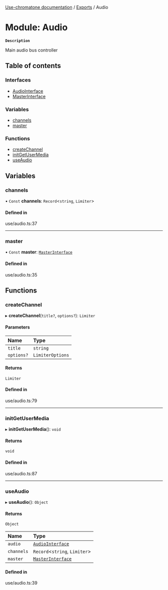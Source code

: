 [Use-chromatone documentation](../README.md) / [Exports](../modules.md) / Audio

# Module: Audio

**`Description`**

Main audio bus controller

## Table of contents

### Interfaces

- [AudioInterface](../interfaces/Audio.AudioInterface.md)
- [MasterInterface](../interfaces/Audio.MasterInterface.md)

### Variables

- [channels](Audio.md#channels)
- [master](Audio.md#master)

### Functions

- [createChannel](Audio.md#createchannel)
- [initGetUserMedia](Audio.md#initgetusermedia)
- [useAudio](Audio.md#useaudio)

## Variables

### channels

• `Const` **channels**: `Record`<`string`, `Limiter`\>

#### Defined in

use/audio.ts:37

___

### master

• `Const` **master**: [`MasterInterface`](../interfaces/Audio.MasterInterface.md)

#### Defined in

use/audio.ts:35

## Functions

### createChannel

▸ **createChannel**(`title?`, `options?`): `Limiter`

#### Parameters

| Name | Type |
| :------ | :------ |
| `title` | `string` |
| `options?` | `LimiterOptions` |

#### Returns

`Limiter`

#### Defined in

use/audio.ts:79

___

### initGetUserMedia

▸ **initGetUserMedia**(): `void`

#### Returns

`void`

#### Defined in

use/audio.ts:87

___

### useAudio

▸ **useAudio**(): `Object`

#### Returns

`Object`

| Name | Type |
| :------ | :------ |
| `audio` | [`AudioInterface`](../interfaces/Audio.AudioInterface.md) |
| `channels` | `Record`<`string`, `Limiter`\> |
| `master` | [`MasterInterface`](../interfaces/Audio.MasterInterface.md) |

#### Defined in

use/audio.ts:39
